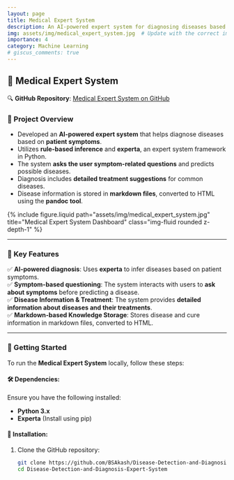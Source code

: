 ```yaml
---
layout: page
title: Medical Expert System
description: An AI-powered expert system for diagnosing diseases based on symptoms.
img: assets/img/medical_expert_system.jpg  # Update with the correct image path
importance: 4
category: Machine Learning
# giscus_comments: true
---
```


## 🏥 Medical Expert System

🔍 **GitHub Repository**: [Medical Expert System on GitHub](https://github.com/BSAkash/Disease-Detection-and-Diagnosis-Expert-System)

### 📌 Project Overview
- Developed an **AI-powered expert system** that helps diagnose diseases based on **patient symptoms**.
- Utilizes **rule-based inference** and **experta**, an expert system framework in Python.
- The system **asks the user symptom-related questions** and predicts possible diseases.
- Diagnosis includes **detailed treatment suggestions** for common diseases.
- Disease information is stored in **markdown files**, converted to HTML using the **pandoc tool**.

<div class="row justify-content-sm-center">
  <div class="col-sm-8 mt-3 mt-md-0">
    {% include figure.liquid 
      path="assets/img/medical_expert_system.jpg" 
      title="Medical Expert System Dashboard" 
      class="img-fluid rounded z-depth-1" 
    %}
  </div>
</div>

---

### 🔹 Key Features
✅ **AI-powered diagnosis**: Uses **experta** to infer diseases based on patient symptoms.  
✅ **Symptom-based questioning**: The system interacts with users to **ask about symptoms** before predicting a disease.  
✅ **Disease Information & Treatment**: The system provides **detailed information about diseases and their treatments**.  
✅ **Markdown-based Knowledge Storage**: Stores disease and cure information in markdown files, converted to HTML.  

---

### 🚀 Getting Started
To run the **Medical Expert System** locally, follow these steps:

#### 🛠 Dependencies:
Ensure you have the following installed:
- **Python 3.x**
- **Experta** (Install using pip)

#### 📌 Installation:
1. Clone the GitHub repository:
   ```sh
   git clone https://github.com/BSAkash/Disease-Detection-and-Diagnosis-Expert-System.git
   cd Disease-Detection-and-Diagnosis-Expert-System
